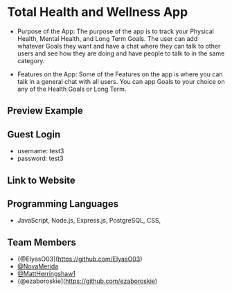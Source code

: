 # Total Health and Wellness App

* Purpose of the App: The purpose of the app is to track your Physical Health, Mental Health, and Long Term Goals. The user can add whatever Goals they want and have a chat where they can talk to other users and see how they are doing and have people to talk to in the same category.

* Features on the App: Some of the Features on the app is where you can talk in a general chat with all users. You can app Goals to your choice on any of the Health Goals or Long Term. 

## Preview Example

## Guest Login
* username: test3
* password: test3

## Link to Website


## Programming Languages
* JavaScript, Node.js, Express.js, PostgreSQL, CSS, 

## Team Members
* {@ElyasO03](https://github.com/ElyasO03)
* [@NovaMerida](https://github.com/NovaMerida)
* [@MattHerringshaw1](https://github.com/MattHerringshaw1)
* {@ezaboroskie](https://github.com/ezaboroskie)
